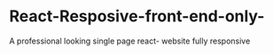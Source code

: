 # React-Resposive-front-end-only-
A professional looking single page react- website fully responsive
